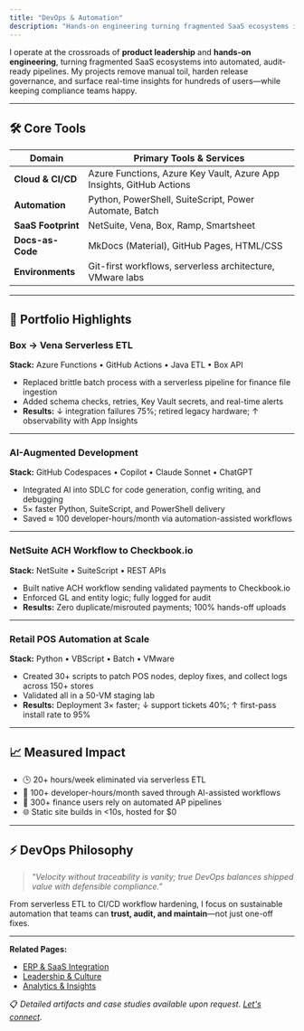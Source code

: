 ```yaml
---
title: "DevOps & Automation"
description: "Hands-on engineering turning fragmented SaaS ecosystems into automated, audit-ready pipelines using Azure Functions, GitHub Actions, and AI-assisted development."
---
```


I operate at the crossroads of **product leadership** and **hands-on engineering**, turning fragmented SaaS ecosystems into automated, audit-ready pipelines. My projects remove manual toil, harden release governance, and surface real-time insights for hundreds of users—while keeping compliance teams happy.

---

## 🛠️ Core Tools

| Domain             | Primary Tools & Services |
|--------------------|--------------------------|
| **Cloud & CI/CD**  | Azure Functions, Azure Key Vault, Azure App Insights, GitHub Actions |
| **Automation**     | Python, PowerShell, SuiteScript, Power Automate, Batch |
| **SaaS Footprint** | NetSuite, Vena, Box, Ramp, Smartsheet |
| **Docs-as-Code**   | MkDocs (Material), GitHub Pages, HTML/CSS |
| **Environments**   | Git-first workflows, serverless architecture, VMware labs |

---

## 🔁 Portfolio Highlights

### Box → Vena Serverless ETL
**Stack:** Azure Functions • GitHub Actions • Java ETL • Box API  

- Replaced brittle batch process with a serverless pipeline for finance file ingestion  
- Added schema checks, retries, Key Vault secrets, and real-time alerts  
- **Results:** ↓ integration failures 75%; retired legacy hardware; ↑ observability with App Insights  

---

### AI-Augmented Development
**Stack:** GitHub Codespaces • Copilot • Claude Sonnet • ChatGPT  

- Integrated AI into SDLC for code generation, config writing, and debugging  
- 5× faster Python, SuiteScript, and PowerShell delivery  
- Saved ≈ 100 developer-hours/month via automation-assisted workflows  

---

### NetSuite ACH Workflow to Checkbook.io
**Stack:** NetSuite • SuiteScript • REST APIs  

- Built native ACH workflow sending validated payments to Checkbook.io  
- Enforced GL and entity logic; fully logged for audit  
- **Results:** Zero duplicate/misrouted payments; 100% hands-off uploads  

---

### Retail POS Automation at Scale
**Stack:** Python • VBScript • Batch • VMware  

- Created 30+ scripts to patch POS nodes, deploy fixes, and collect logs across 150+ stores  
- Validated all in a 50-VM staging lab  
- **Results:** Deployment 3× faster; ↓ support tickets 40%; ↑ first-pass install rate to 95%  

---

## 📈 Measured Impact
- 🕒 20+ hours/week eliminated via serverless ETL  
- 🤖 100+ developer-hours/month saved through AI-assisted workflows  
- 🧾 300+ finance users rely on automated AP pipelines  
- 🌐 Static site builds in <10s, hosted for $0  

---

## ⚡ DevOps Philosophy
> *"Velocity without traceability is vanity; true DevOps balances shipped value with defensible compliance."*

From serverless ETL to CI/CD workflow hardening, I focus on sustainable automation that teams can **trust, audit, and maintain**—not just one-off fixes.

---

**Related Pages:**  
- [ERP & SaaS Integration](/saas)  
- [Leadership & Culture](/leadership)  
- [Analytics & Insights](/analytics)  

📋 *Detailed artifacts and case studies available upon request. [Let's connect](/contact).*
